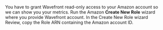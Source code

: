 You have to grant Wavefront read-only access to your Amazon account so we can show you your metrics. Run the Amazon **Create New Role** wizard where you provide Wavefront account. In the Create New Role wizard Review, copy the Role ARN containing the Amazon account ID.
